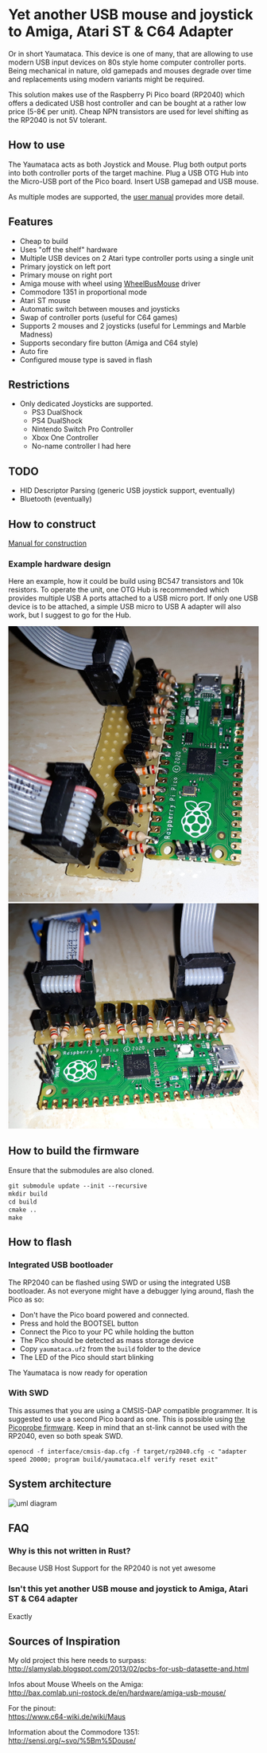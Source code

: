 # Yet another USB mouse and joystick to Amiga, Atari ST &amp; C64 Adapter

Or in short Yaumataca. This device is one of many, that are allowing to use modern USB input devices
on 80s style home computer controller ports. Being mechanical in nature, old gamepads and mouses
degrade over time and replacements using modern variants might be required.

This solution makes use of the Raspberry Pi Pico board (RP2040) which offers a dedicated USB host controller
and can be bought at a rather low price (5-8€ per unit).
Cheap NPN transistors are used for level shifting as the RP2040 is not 5V tolerant.

## How to use

The Yaumataca acts as both Joystick and Mouse. Plug both output ports into both controller ports of the target machine.
Plug a USB OTG Hub into the Micro-USB port of the Pico board. Insert USB gamepad and USB mouse.

As multiple modes are supported, the [user manual](doc/user_manual.md) provides more detail.

## Features
* Cheap to build
* Uses "off the shelf" hardware
* Multiple USB devices on 2 Atari type controller ports using a single unit
* Primary joystick on left port
* Primary mouse on right port
* Amiga mouse with wheel using [WheelBusMouse](http://aminet.net/package/util/mouse/WheelBusMouse) driver
* Commodore 1351 in proportional mode
* Atari ST mouse
* Automatic switch between mouses and joysticks
* Swap of controller ports (useful for C64 games)
* Supports 2 mouses and 2 joysticks (useful for Lemmings and Marble Madness)
* Supports secondary fire button (Amiga and C64 style)
* Auto fire
* Configured mouse type is saved in flash

## Restrictions
* Only dedicated Joysticks are supported.
	* PS3 DualShock
	* PS4 DualShock
	* Nintendo Switch Pro Controller
	* Xbox One Controller
	* No-name controller I had here

## TODO
* HID Descriptor Parsing (generic USB joystick support, eventually)
* Bluetooth (eventually)

## How to construct

[Manual for construction](doc/construction.md)

### Example hardware design

Here an example, how it could be build using BC547 transistors and 10k resistors.
To operate the unit, one OTG Hub is recommended which provides multiple USB A ports attached to a USB micro port.
If only one USB device is to be attached, a simple USB micro to USB A adapter will also work, but I suggest to go for the Hub.

![Photo of Yaumataca](doc/20230731_223820.jpg)
![Photo of Yaumataca from other angle](doc/20230731_223837.jpg)


## How to build the firmware

Ensure that the submodules are also cloned.

	git submodule update --init --recursive
	mkdir build
	cd build
	cmake ..
	make

## How to flash

### Integrated USB bootloader

The RP2040 can be flashed using SWD or using the integrated USB bootloader.
As not everyone might have a debugger lying around, flash the Pico as so:

* Don't have the Pico board powered and connected.
* Press and hold the BOOTSEL button
* Connect the Pico to your PC while holding the button
* The Pico should be detected as mass storage device
* Copy `yaumataca.uf2` from the `build` folder to the device
* The LED of the Pico should start blinking

The Yaumataca is now ready for operation

### With SWD

This assumes that you are using a CMSIS-DAP compatible programmer. It is suggested to use a second Pico board as one. This is possible using [the Picoprobe firmware](https://github.com/raspberrypi/picoprobe/releases).
Keep in mind that an st-link cannot be used with the RP2040, even so both speak SWD.

	openocd -f interface/cmsis-dap.cfg -f target/rp2040.cfg -c "adapter speed 20000; program build/yaumataca.elf verify reset exit"

## System architecture

![uml diagram](http://www.plantuml.com/plantuml/proxy?cache=no&src=https://raw.githubusercontent.com/Slamy/Yaumataca/develop/doc/pipeline.plantuml)

## FAQ

### Why is this not written in Rust?

Because USB Host Support for the RP2040 is not yet awesome

### Isn't this yet another USB mouse and joystick to Amiga, Atari ST & C64 adapter

Exactly

## Sources of Inspiration

My old project this here needs to surpass:<br>
http://slamyslab.blogspot.com/2013/02/pcbs-for-usb-datasette-and.html

Infos about Mouse Wheels on the Amiga:<br>
http://bax.comlab.uni-rostock.de/en/hardware/amiga-usb-mouse/

For the pinout:<br>
https://www.c64-wiki.de/wiki/Maus

Information about the Commodore 1351:<br>
http://sensi.org/~svo/%5Bm%5Douse/

